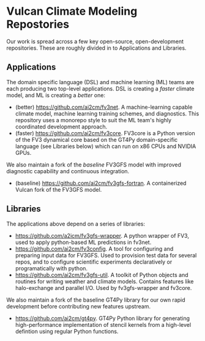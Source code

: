 # Vulcan Climate Modeling Repostories

Our work is spread across a few key open-source, open-development repositories. These are roughly divided in to Applications and Libraries.

## Applications

The domain specific language (DSL) and machine learning (ML) teams are each producing two top-level applications. DSL is creating a *faster* climate model, and ML is creating a *better* one:

- (better) https://github.com/ai2cm/fv3net. A machine-learning capable climate model, machine learning training schemes, and diagnostics. This repository uses a monorepo style to suit the ML team's highly coordinated development approach.
- (faster) https://github.com/ai2cm/fv3core. FV3core is a Python version of the FV3 dynamical core based on the GT4Py domain-specific language (see Libraries below) which can run on x86 CPUs and NVIDIA GPUs.

We also maintain a fork of the *baseline* FV3GFS model with improved diagnostic capability and continuous integration.

- (baseline) https://github.com/ai2cm/fv3gfs-fortran. A containerized Vulcan fork of the FV3GFS model.

## Libraries

The applications above depend on a series of libraries:
- https://github.com/a2icm/fv3gfs-wrapper. A python wrapper of FV3, used to apply python-based ML predictions in fv3net.
- https://github.com/ai2cm/fv3config. A tool for configuring and preparing input data for FV3GFS. Used to provision test data for several repos, and to configure scientific experiments declaratively or programatically with python.
- https://github.com/ai2cm/fv3gfs-util. A toolkit of Python objects and routines for writing weather and climate models. Contains features like halo-exchange and parallel I/O. Used by fv3gfs-wrapper and fv3core.

We also maintain a fork of the baseline GT4Py library for our own rapid development before contributing new features upstream.

- https://github.com/ai2cm/gt4py. GT4Py Python library for generating high-performance implementation of stencil kernels from a high-level defintion using regular Python functions.

